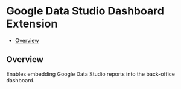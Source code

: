 # Google Data Studio Dashboard Extension

- [Overview](#overview)

## Overview

Enables embedding Google Data Studio reports into the back-office dashboard.
